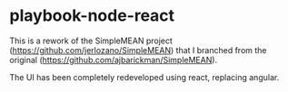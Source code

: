 # playbook-node-react

This is a rework of the SimpleMEAN project (https://github.com/jerlozano/SimpleMEAN) that I branched from the original (https://github.com/ajbarickman/SimpleMEAN). 

The UI has been completely redeveloped using react, replacing angular. 
